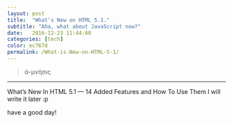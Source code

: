 ```yaml
---
layout: post
title:  "What's New on HTML 5.1."
subtitle: "Aha, what about JavaScript now?"
date:   2016-12-23 11:44:00
categories: [tech]
color: ec767d
permalink: /What-is-New-on-HTML-5-1/
---
```


> ἀ-μνήσις

___
What’s New In HTML 5.1 — 14 Added Features and How To Use Them
I will write it later :p

have a good day!
